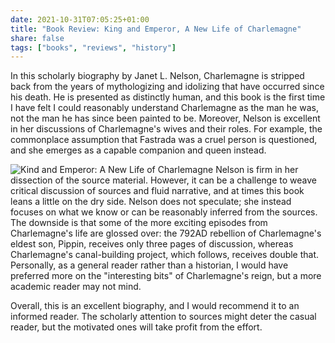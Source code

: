 ```yaml
---
date: 2021-10-31T07:05:25+01:00
title: "Book Review: King and Emperor, A New Life of Charlemagne"
share: false
tags: ["books", "reviews", "history"]
---
```

In this scholarly biography by Janet L. Nelson, Charlemagne is stripped back
from the years of mythologizing and idolizing that have occurred since his
death. He is presented as distinctly human, and this book is the first time
I have felt I could reasonably understand Charlemagne as the man he was, not
the man he has since been painted to be. Moreover, Nelson is excellent in her
discussions of Charlemagne's wives and their roles. For example, the
commonplace assumption that Fastrada was a cruel person is questioned, and she
emerges as a capable companion and queen instead. 

![Kind and Emperor: A New Life of Charlemagne](/images/king-and-emperor.jpg#right)
Nelson is firm in her dissection of the source material. However, it can be
a challenge to weave critical discussion of sources and fluid narrative, and at
times this book leans a little on the dry side. Nelson does not speculate; she
instead focuses on what we know or can be reasonably inferred from the sources.
The downside is that some of the more exciting episodes from Charlemagne's life
are glossed over: the 792AD rebellion of Charlemagne's eldest son, Pippin,
receives only three pages of discussion, whereas Charlemagne's canal-building
project, which follows, receives double that. Personally, as a general reader
rather than a historian, I would have preferred more on the "interesting bits"
of Charlemagne's reign, but a more academic reader may not mind. 

Overall, this is an excellent biography, and I would recommend it to an
informed reader. The scholarly attention to sources might deter the casual
reader, but the motivated ones will take profit from the effort.

